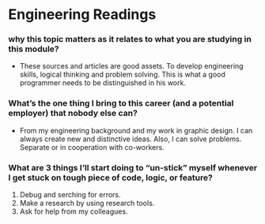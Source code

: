 # Engineering Readings

### why this topic matters as it relates to what you are studying in this module?

- These sources and articles are good assets. To develop engineering skills, logical thinking and problem solving. This is what a good programmer needs to be distinguished in his work.

### What’s the one thing I bring to this career (and a potential employer) that nobody else can?

- From my engineering background and my work in graphic design. I can always create new and distinctive ideas. Also, I can solve problems. Separate or in cooperation with co-workers.

### What are 3 things I’ll start doing to “un-stick” myself whenever I get stuck on tough piece of code, logic, or feature?

1. Debug and serching for errors.
2. Make a research by using research tools.
3. Ask for help from my colleagues.